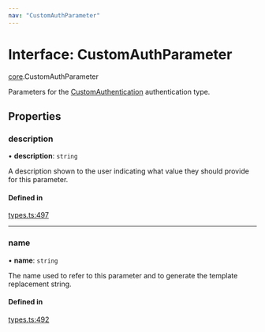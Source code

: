 ```yaml
---
nav: "CustomAuthParameter"
---
```

# Interface: CustomAuthParameter

[core](../modules/core.md).CustomAuthParameter

Parameters for the [CustomAuthentication](core.CustomAuthentication.md) authentication type.

## Properties

### description

• **description**: `string`

A description shown to the user indicating what value they should provide for this parameter.

#### Defined in

[types.ts:497](https://github.com/coda/packs-sdk/blob/main/types.ts#L497)

___

### name

• **name**: `string`

The name used to refer to this parameter and to generate the template replacement string.

#### Defined in

[types.ts:492](https://github.com/coda/packs-sdk/blob/main/types.ts#L492)
